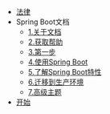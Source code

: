 * [法律](zh-cn/legal/legal.md)
* Spring Boot文档
	* [1.关于文档](zh-cn/SpringBoot文档/first.md)
	* [2.获取帮助](zh-cn/SpringBoot文档/second.md)
	* [3.第一步](zh-cn/SpringBoot文档/three.md)
	* [4.使用Spring Boot](zh-cn/SpringBoot文档/four.md)
	* [5.了解Spring Boot特性](zh-cn/SpringBoot文档/five.md)
	* [6.迁移到生产环境](zh-cn/SpringBoot文档/six.md)
	* [7.高级主题](zh-cn/SpringBoot文档/seven.md)
* [开始]()  